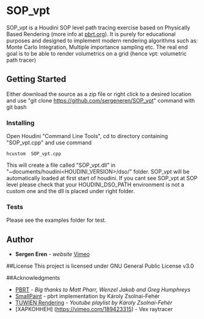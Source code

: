 # SOP_vpt
SOP_vpt is a Houdini SOP level path tracing exercise based on Physically Based Rendering (more info at [pbrt.org](pbrt.org)). It is purely for educational purposes and designed to implement modern rendering algorithms such as: Monte Carlo Integration, Multiple importance sampling etc. The real end goal is to be able to render volumetrics on a grid (hence vpt: volumetric path tracer) 

## Getting Started
Either download the source as a zip file or right click to a desired location and use "git clone https://github.com/sergeneren/SOP_vpt" command with git bash

### Installing

Open Houdini "Command Line Tools", cd to directory containing "SOP_vpt.cpp" and use command 
```
hcustom  SOP_vpt.cpp
```
 This will create a file called "SOP_vpt.dll" in "~documents/houdini<HOUDINI_VERSION>/dso/" folder. SOP_vpt will be automatically loaded at first start of houdini. If you cant see SOP_vpt at SOP level please check that your HOUDINI_DSO_PATH environment is not a custom one and the dll is placed under right folder.  
 
### Tests
 
Please see the examples folder for test.  

## Author

* **Sergen Eren** - *website* [Vimeo](Vimeo.com/sergeneren)

##License
This project is licensed under GNU General Public License v3.0

##Acknowledgments
* [PBRT](https://github.com/mmp/pbrt-v3/) - *Big thanks to Matt Pharr, Wenzel Jakob and Greg Humphreys*
* [SmallPaint](https://users.cg.tuwien.ac.at/zsolnai/gfx/smallpaint/) - pbrt implementation by Károly Zsolnai-Fehér
* [TUWIEN Rendering](https://youtu.be/pjc1QAI6zS0) - *Youtube playlist by Károly Zsolnai-Fehér*
* [XAPKOHHEH] (https://vimeo.com/189423315) - Vex raytracer